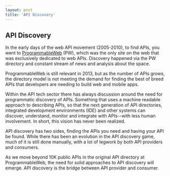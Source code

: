 ```yaml
---
layout: post
title: 'API Discovery'
---
```

<h2>API Discovery</h2>
<p>In the early days of the web API movement (2005-2010), to find APIs, you went to <a href="http://programmableweb.com">ProgrammableWeb</a> (PW), which was the only site on the web that was exclusively dedicated to web APIs. Discovery happened via the PW directory and constant stream of news and analysis about the space.</p>
<p>ProgrammableWeb is still relevant in 2013, but as the number of APIs grows, the directory model is not meeting the demand for finding the best of breed APIs that developers are needing to build web and mobile apps.</p>
<p>Within the API tech sector there has always discussion around the need for programmatic discovery of APIs. Something that uses a machine readable approach to describing APIs, so that the next generation of API directories, integrated development environments (IDE) and other systems can discover, understand, monitor and integrate with APIs--with less human involvement. In short, this vision has never been realized.</p>
<p>API discovery has two sides, finding the APIs you need and having your API be found. While there has been an evolution in the API discovery game, much of it is still done manually, with a lot of legwork by both API providers and consumers.</p>
<p>As we move beyond 10K public APIs in the original API directory at ProgrammableWeb, the need for solid approaches to API discovery will emerge. API discovery is the bridge between API provider and consumer.</p>